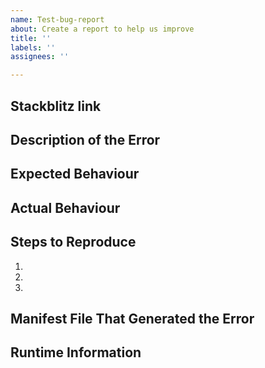 ```yaml
---
name: Test-bug-report
about: Create a report to help us improve
title: ''
labels: ''
assignees: ''

---
```


<!--- Please provide EITHER your Stackblitz link, replicating the issue -->

## Stackblitz link
 <!--- containing the manifest file that generated the error,  links to any code (e.g. your own plugin code), it must be available online and runtime information such as OS, node version, package.json, IF version -->


<!---OR the following info -->

## Description of the Error
<!--- Tell us what happened -->


## Expected Behaviour
<!--- Tell us what should happen -->


## Actual Behaviour
<!--- Tell us what happens instead of the expected behavior -->


## Steps to Reproduce
<!--- set of specific instructions to  reproduce the bug . Include code, if relevant -->
1.
2.
3.

## Manifest File That Generated the Error


## Runtime Information
<!--- OS, node version, package.json, IF version -->
